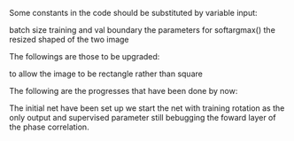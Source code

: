 Some constants in the code should be substituted by variable input:

  batch size
  training and val boundary
  the parameters for softargmax()
  the resized shaped of the two image



The followings are those to be upgraded:

  to allow the image to be rectangle rather than square


The following are the progresses that have been done by now:

  The initial net have been set up
  we start the net with training rotation as the only output and supervised parameter
  still bebugging the foward layer of the phase correlation.
